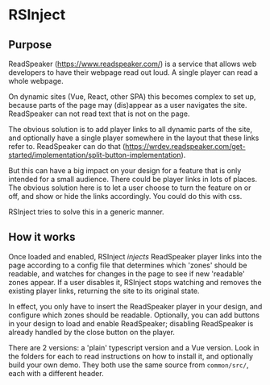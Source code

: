 # RSInject

## Purpose 

ReadSpeaker (https://www.readspeaker.com/) is a service that allows web developers to have their webpage read out loud. A single player can read a whole webpage.

On dynamic sites (Vue, React, other SPA) this becomes complex to set up, because parts of the page may (dis)appear as a user navigates the site. ReadSpeaker can not read text that is not on the page.

The obvious solution is to add player links to all dynamic parts of the site, and optionally have a single player somewhere in the layout that these links refer to. ReadSpeaker can do that (https://wrdev.readspeaker.com/get-started/implementation/split-button-implementation).

But this can have a big impact on your design for a feature that is only intended for a small audience. There could be player links in lots of places. The obvious solution here is to let a user choose to turn the feature on or off, and show or hide the links accordingly. You could do this with css.

RSInject tries to solve this in a generic manner. 

## How it works

Once loaded and enabled, RSInject *injects* ReadSpeaker player links into the page according to a config file that determines which 'zones' should be readable, and watches for changes in the page to see if new 'readable' zones appear. If a user disables it, RSInject stops watching and removes the existing player links, returning the site to its original state.

In effect, you only have to insert the ReadSpeaker player in your design, and configure which zones should be readable. Optionally, you can add buttons in your design to load and enable ReadSpeaker; disabling ReadSpeaker is already handled by the close button on the player.

There are 2 versions: a 'plain' typescript version and a Vue version.
Look in the folders for each to read instructions on how to install
it, and optionally build your own demo. They both use the same source
from `common/src/`, each with a different header.










